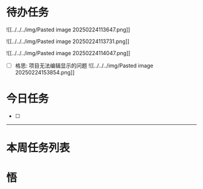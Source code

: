 # 待办任务
![[../../../img/Pasted image 20250224113647.png]]

![[../../../img/Pasted image 20250224113731.png]]

![[../../../img/Pasted image 20250224114047.png]]

- [ ] 格思: 项目无法编辑显示的问题
![[../../../img/Pasted image 20250224153854.png]]
# 今日任务
- [ ] 




------
# 本周任务列表



# 悟